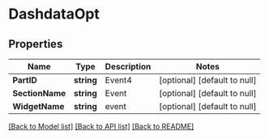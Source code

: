 # DashdataOpt

## Properties
Name | Type | Description | Notes
------------ | ------------- | ------------- | -------------
**PartID** | **string** | Event4 | [optional] [default to null]
**SectionName** | **string** | Event | [optional] [default to null]
**WidgetName** | **string** | event | [optional] [default to null]

[[Back to Model list]](../README.md#documentation-for-models) [[Back to API list]](../README.md#documentation-for-api-endpoints) [[Back to README]](../README.md)

